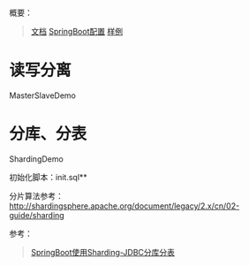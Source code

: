 #
概要：
> [文档](https://shardingsphere.apache.org/document/legacy/4.x/document/en/quick-start)
> [SpringBoot配置](https://shardingsphere.apache.org/document/legacy/4.x/document/en/manual/sharding-jdbc/configuration/config-spring-boot)
> [样例](https://github.com/apache/shardingsphere-example/tree/dev/sharding-jdbc-example/sharding-example/sharding-spring-boot-mybatis-example)

# 读写分离
MasterSlaveDemo

# 分库、分表
ShardingDemo

初始化脚本：init.sql**

分片算法参考：http://shardingsphere.apache.org/document/legacy/2.x/cn/02-guide/sharding

参考：
> [SpringBoot使用Sharding-JDBC分库分表](https://juejin.im/post/6844903773383426061)

